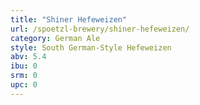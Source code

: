 ```yaml
---
title: "Shiner Hefeweizen"
url: /spoetzl-brewery/shiner-hefeweizen/
category: German Ale
style: South German-Style Hefeweizen
abv: 5.4
ibu: 0
srm: 0
upc: 0
---
```


